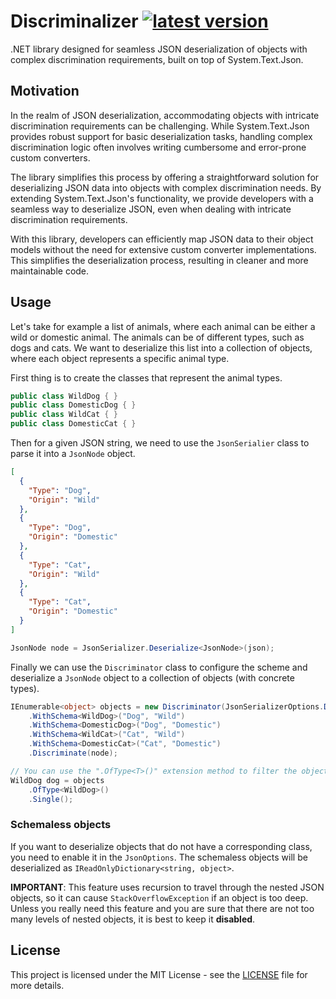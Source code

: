 # Discriminalizer [![latest version](https://img.shields.io/nuget/v/discriminalizer)](https://www.nuget.org/packages/discriminalizer)

.NET library designed for seamless JSON deserialization of objects with complex discrimination requirements, built on
top
of System.Text.Json.

## Motivation

In the realm of JSON deserialization, accommodating objects with intricate discrimination requirements can be
challenging. While System.Text.Json provides robust support for basic deserialization tasks, handling complex
discrimination logic often involves writing cumbersome and error-prone custom converters.

The library simplifies this process by offering a straightforward solution for deserializing JSON data into objects with
complex discrimination needs. By extending System.Text.Json's functionality, we provide developers with a seamless way
to deserialize JSON, even when dealing with intricate discrimination requirements.

With this library, developers can efficiently map JSON data to their object models without the need for extensive custom
converter implementations. This simplifies the deserialization process, resulting in cleaner and more maintainable code.

## Usage

Let's take for example a list of animals, where each animal can be either a wild or domestic animal. The animals can be
of different types, such as dogs and cats. We want to deserialize this list into a collection of objects, where each
object represents a specific animal type.

First thing is to create the classes that represent the animal types.

```csharp
public class WildDog { }
public class DomesticDog { }
public class WildCat { }
public class DomesticCat { }
```

Then for a given JSON string, we need to use the `JsonSerialier` class to parse it into a `JsonNode` object.

```json
[
  {
    "Type": "Dog",
    "Origin": "Wild"
  },
  {
    "Type": "Dog",
    "Origin": "Domestic"
  },
  {
    "Type": "Cat",
    "Origin": "Wild"
  },
  {
    "Type": "Cat",
    "Origin": "Domestic"
  }
]
```

```csharp
JsonNode node = JsonSerializer.Deserialize<JsonNode>(json);
```

Finally we can use the `Discriminator` class to configure the scheme and deserialize a `JsonNode` object to a collection
of objects (with concrete types).

```csharp
IEnumerable<object> objects = new Discriminator(JsonSerializerOptions.Default, "Type", "Origin")
    .WithSchema<WildDog>("Dog", "Wild")
    .WithSchema<DomesticDog>("Dog", "Domestic")
    .WithSchema<WildCat>("Cat", "Wild")
    .WithSchema<DomesticCat>("Cat", "Domestic")
    .Discriminate(node);

// You can use the ".OfType<T>()" extension method to filter the objects by type.
WildDog dog = objects
    .OfType<WildDog>()
    .Single();
```

### Schemaless objects

If you want to deserialize objects that do not have a corresponding class, you need to enable it in the `JsonOptions`.
The schemaless objects will be deserialized as `IReadOnlyDictionary<string, object>`.

**IMPORTANT**: This feature uses recursion to travel through the nested JSON objects, so it can
cause `StackOverflowException` if an object is too deep. Unless you really need this feature and you are sure that there
are not too many levels of nested objects, it is best to keep it **disabled**.

## License

This project is licensed under the MIT License - see the [LICENSE](./LICENSE) file for more details.
